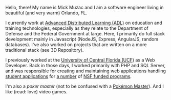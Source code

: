 <span class="h1"></span>

Hello, there! My name is Mick Muzac and I am a software engineer living in beautiful (and very warm) Orlando, FL.

I currently work at [Advanced Distributed Learning (ADL)][adl] on education and training technologies, especially as they relate to the Department of Defense and the Federal Government at large. Here, I primarily do full stack development mainly in Javascript (NodeJS, Express, AngularJS, random databases). I've also worked on projects that are written on a more traditional stack (see 3D Repository).

I previously worked at the [University of Central Florida (UCF)][ucf] as a Web Developer. Back in those days, I worked primarily with PHP and SQL Server, and was responsible for creating and maintaining web applications handling [student applications][gems] for [a number][gems] of [NSF funded programs][yes].

I'm also a *poker master* (not to be confused with a [Pokémon Master][pokemon]). And I like (read: love) video games.

[adl]: http://adlnet.gov
[ucf]: http://www.ucf.edu/
[yes]: https://yes.ucf.edu/
[ure]: http://ure.excel.ucf.edu/
[gems]: http://gems.excel.ucf.edu/?home
[pokemon]: http://pokemon.wikia.com/wiki/Pok%C3%A9mon_Master
